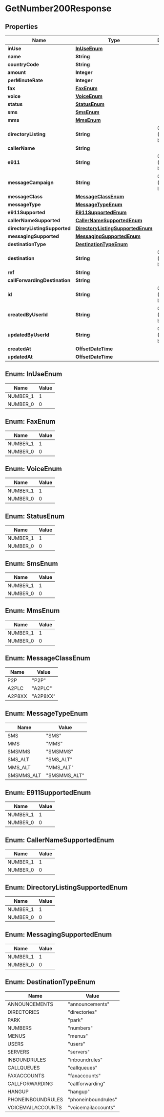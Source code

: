 

# GetNumber200Response


## Properties

| Name | Type | Description | Notes |
|------------ | ------------- | ------------- | -------------|
|**inUse** | [**InUseEnum**](#InUseEnum) |  |  [optional] |
|**name** | **String** |  |  |
|**countryCode** | **String** |  |  |
|**amount** | **Integer** |  |  [optional] |
|**perMinuteRate** | **Integer** |  |  [optional] |
|**fax** | [**FaxEnum**](#FaxEnum) |  |  [optional] |
|**voice** | [**VoiceEnum**](#VoiceEnum) |  |  [optional] |
|**status** | [**StatusEnum**](#StatusEnum) |  |  [optional] |
|**sms** | [**SmsEnum**](#SmsEnum) |  |  [optional] |
|**mms** | [**MmsEnum**](#MmsEnum) |  |  [optional] |
|**directoryListing** | **String** | ObjectId (unique 12 bytes ID) |  [optional] |
|**callerName** | **String** |  |  [optional] |
|**e911** | **String** | ObjectId (unique 12 bytes ID) |  [optional] |
|**messageCampaign** | **String** | ObjectId (unique 12 bytes ID) |  [optional] |
|**messageClass** | [**MessageClassEnum**](#MessageClassEnum) |  |  [optional] |
|**messageType** | [**MessageTypeEnum**](#MessageTypeEnum) |  |  [optional] |
|**e911Supported** | [**E911SupportedEnum**](#E911SupportedEnum) |  |  [optional] |
|**callerNameSupported** | [**CallerNameSupportedEnum**](#CallerNameSupportedEnum) |  |  [optional] |
|**directoryListingSupported** | [**DirectoryListingSupportedEnum**](#DirectoryListingSupportedEnum) |  |  [optional] |
|**messagingSupported** | [**MessagingSupportedEnum**](#MessagingSupportedEnum) |  |  [optional] |
|**destinationType** | [**DestinationTypeEnum**](#DestinationTypeEnum) |  |  |
|**destination** | **String** | ObjectId (unique 12 bytes ID) |  [optional] |
|**ref** | **String** |  |  [optional] |
|**callForwardingDestination** | **String** |  |  [optional] |
|**id** | **String** | ObjectId (unique 12 bytes ID) |  [optional] |
|**createdByUserId** | **String** | ObjectId (unique 12 bytes ID) |  [optional] |
|**updatedByUserId** | **String** | ObjectId (unique 12 bytes ID) |  [optional] |
|**createdAt** | **OffsetDateTime** |  |  [optional] |
|**updatedAt** | **OffsetDateTime** |  |  [optional] |



## Enum: InUseEnum

| Name | Value |
|---- | -----|
| NUMBER_1 | 1 |
| NUMBER_0 | 0 |



## Enum: FaxEnum

| Name | Value |
|---- | -----|
| NUMBER_1 | 1 |
| NUMBER_0 | 0 |



## Enum: VoiceEnum

| Name | Value |
|---- | -----|
| NUMBER_1 | 1 |
| NUMBER_0 | 0 |



## Enum: StatusEnum

| Name | Value |
|---- | -----|
| NUMBER_1 | 1 |
| NUMBER_0 | 0 |



## Enum: SmsEnum

| Name | Value |
|---- | -----|
| NUMBER_1 | 1 |
| NUMBER_0 | 0 |



## Enum: MmsEnum

| Name | Value |
|---- | -----|
| NUMBER_1 | 1 |
| NUMBER_0 | 0 |



## Enum: MessageClassEnum

| Name | Value |
|---- | -----|
| P2P | &quot;P2P&quot; |
| A2PLC | &quot;A2PLC&quot; |
| A2P8XX | &quot;A2P8XX&quot; |



## Enum: MessageTypeEnum

| Name | Value |
|---- | -----|
| SMS | &quot;SMS&quot; |
| MMS | &quot;MMS&quot; |
| SMSMMS | &quot;SMSMMS&quot; |
| SMS_ALT | &quot;SMS_ALT&quot; |
| MMS_ALT | &quot;MMS_ALT&quot; |
| SMSMMS_ALT | &quot;SMSMMS_ALT&quot; |



## Enum: E911SupportedEnum

| Name | Value |
|---- | -----|
| NUMBER_1 | 1 |
| NUMBER_0 | 0 |



## Enum: CallerNameSupportedEnum

| Name | Value |
|---- | -----|
| NUMBER_1 | 1 |
| NUMBER_0 | 0 |



## Enum: DirectoryListingSupportedEnum

| Name | Value |
|---- | -----|
| NUMBER_1 | 1 |
| NUMBER_0 | 0 |



## Enum: MessagingSupportedEnum

| Name | Value |
|---- | -----|
| NUMBER_1 | 1 |
| NUMBER_0 | 0 |



## Enum: DestinationTypeEnum

| Name | Value |
|---- | -----|
| ANNOUNCEMENTS | &quot;announcements&quot; |
| DIRECTORIES | &quot;directories&quot; |
| PARK | &quot;park&quot; |
| NUMBERS | &quot;numbers&quot; |
| MENUS | &quot;menus&quot; |
| USERS | &quot;users&quot; |
| SERVERS | &quot;servers&quot; |
| INBOUNDRULES | &quot;inboundrules&quot; |
| CALLQUEUES | &quot;callqueues&quot; |
| FAXACCOUNTS | &quot;faxaccounts&quot; |
| CALLFORWARDING | &quot;callforwarding&quot; |
| HANGUP | &quot;hangup&quot; |
| PHONEINBOUNDRULES | &quot;phoneinboundrules&quot; |
| VOICEMAILACCOUNTS | &quot;voicemailaccounts&quot; |



